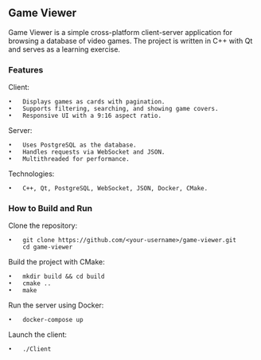 ## Game Viewer

Game Viewer is a simple cross-platform client-server application for browsing a database of video games. The project is written in C++ with Qt and serves as a learning exercise.

### Features

Client:

	•	Displays games as cards with pagination.
	•	Supports filtering, searching, and showing game covers.
	•	Responsive UI with a 9:16 aspect ratio.
Server:

	•	Uses PostgreSQL as the database.
	•	Handles requests via WebSocket and JSON.
	•	Multithreaded for performance.
Technologies:

	•	C++, Qt, PostgreSQL, WebSocket, JSON, Docker, CMake.

### How to Build and Run

Clone the repository:

	•	git clone https://github.com/<your-username>/game-viewer.git  
		cd game-viewer  


Build the project with CMake:

	•	mkdir build && cd build  
	•	cmake ..  
	•	make  
 
Run the server using Docker:

	•	docker-compose up  


Launch the client:

	•	./Client  
